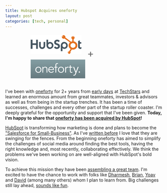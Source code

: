 ```yaml
--- 
title: Hubspot Acquires oneforty
layout: post
categories: [tech, personal]
---
```

<div style="margin-bottom: 30px; margin-top: 20px; margin-right: auto; margin-left: auto; width: 68%;">
<a href="http://www.hubspot.com"><img src="/images/hubspot_logo.png" style="border: 0px solid black;" /></a>
<span style="font-size: 2.3em; font-weight: normal; color: #666; vertical-align: -10px; margin: 0px 14px">+</span>
<a href="http://oneforty.com"><img src="/images/oneforty_green.png" style="border: 0px solid black;"/></a>
</div>

I've been with <a href="http://oneforty.com">oneforty</a> for 2+ years from <a href="http://www.flickr.com/photos/downtree/4184110610/in/set-72157623595674129/">early days</a> at <a href="http://www.techstars.org/">TechStars</a> and learned an enormous amount from great teammates, investors & advisors as well as from being in the startup trenches. It has been a time of successes, challenges and every other part of the startup roller coaster. I'm deeply grateful for the opportunity and support that I've been given. <strong>Today, I'm happy to share that <a href="http://blog.hubspot.com/blog/tabid/6307/bid/23057/Why-HubSpot-Acquired-Social-Media-Marketing-Software-Co-oneforty-Hub140.aspx">oneforty has been acquired by HubSpot</a>!</strong>

<a href="http://www.hubspot.com">HubSpot</a> is transforming how marketing is done and plans to become the <a href="http://tech.fortune.cnn.com/2011/08/08/hubspot-wants-to-be-salesforce-com-for-small-business/">"Salesforce for Small-Business"</a>. As I've <a href="/2011/03/reverse-the-startup-curse/">written before</a> I love that they are swinging for the fences. From the beginning oneforty has aimed to simplify the challenges of social media around finding the best tools, having the right knowledge and, most recently, collaborating effectively. We think the problems we've been working on are well-aligned with HubSpot's bold vision.

To achieve this mission they have been <a href="http://www.hubspot.com/blog/bid/16943/HubSpot-Acquires-Marketing-Automation-Company-Performable">assembling a great team</a>. I'm excited to have the chance to work with folks like <a href="http://onstartups.com/">Dharmesh</a>, <a href="http://www.hubspot.com/company/management/brian-halligan/">Brian</a>, <a href="https://twitter.com/YoavShapira">Yoav</a> and <a href="http://davidcancel.com/">David</a> (among many others) whom I plan to learn from. Big challenges still lay ahead, <a href="http://bostonbattle.com">sounds like fun</a>.